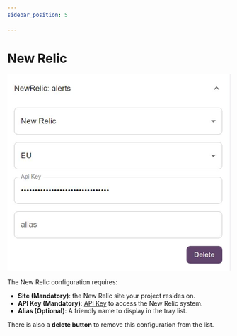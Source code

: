 ```yaml
---
sidebar_position: 5

---
```

# New Relic

![New Relic](./img/new-relic.jpeg)

The New Relic configuration requires:

* **Site (Mandatory)**: the New Relic site your project resides on.
* **API Key (Mandatory)**: [API Key](https://docs.newrelic.com/docs/apis/intro-apis/new-relic-api-keys/) to access the New Relic system.
* **Alias (Optional)**: A friendly name to display in the tray list.

There is also a **delete button** to remove this configuration from the list.